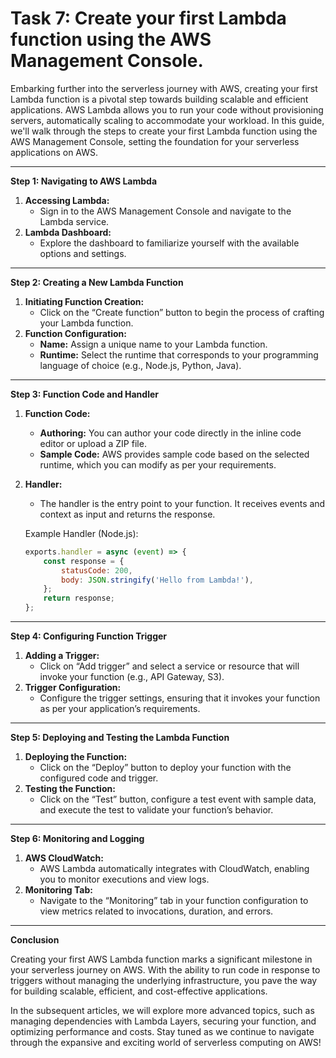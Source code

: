 # Task 7: Create your first Lambda function using the AWS Management Console.

Embarking further into the serverless journey with AWS, creating your first Lambda function is a pivotal step towards building scalable and efficient applications. AWS Lambda allows you to run your code without provisioning servers, automatically scaling to accommodate your workload. In this guide, we'll walk through the steps to create your first Lambda function using the AWS Management Console, setting the foundation for your serverless applications on AWS.

---

**Step 1: Navigating to AWS Lambda**

1. **Accessing Lambda:**
    - Sign in to the AWS Management Console and navigate to the Lambda service.
2. **Lambda Dashboard:**
    - Explore the dashboard to familiarize yourself with the available options and settings.

---

**Step 2: Creating a New Lambda Function**

1. **Initiating Function Creation:**
    - Click on the “Create function” button to begin the process of crafting your Lambda function.
2. **Function Configuration:**
    - **Name:** Assign a unique name to your Lambda function.
    - **Runtime:** Select the runtime that corresponds to your programming language of choice (e.g., Node.js, Python, Java).

---

**Step 3: Function Code and Handler**

1. **Function Code:**
    - **Authoring:** You can author your code directly in the inline code editor or upload a ZIP file.
    - **Sample Code:** AWS provides sample code based on the selected runtime, which you can modify as per your requirements.
2. **Handler:**
    - The handler is the entry point to your function. It receives events and context as input and returns the response.
    
    Example Handler (Node.js):
    
    ```jsx
    exports.handler = async (event) => {
        const response = {
            statusCode: 200,
            body: JSON.stringify('Hello from Lambda!'),
        };
        return response;
    };
    ```
    

---

**Step 4: Configuring Function Trigger**

1. **Adding a Trigger:**
    - Click on “Add trigger” and select a service or resource that will invoke your function (e.g., API Gateway, S3).
2. **Trigger Configuration:**
    - Configure the trigger settings, ensuring that it invokes your function as per your application’s requirements.

---

**Step 5: Deploying and Testing the Lambda Function**

1. **Deploying the Function:**
    - Click on the “Deploy” button to deploy your function with the configured code and trigger.
2. **Testing the Function:**
    - Click on the “Test” button, configure a test event with sample data, and execute the test to validate your function’s behavior.

---

**Step 6: Monitoring and Logging**

1. **AWS CloudWatch:**
    - AWS Lambda automatically integrates with CloudWatch, enabling you to monitor executions and view logs.
2. **Monitoring Tab:**
    - Navigate to the “Monitoring” tab in your function configuration to view metrics related to invocations, duration, and errors.

---

**Conclusion**

Creating your first AWS Lambda function marks a significant milestone in your serverless journey on AWS. With the ability to run code in response to triggers without managing the underlying infrastructure, you pave the way for building scalable, efficient, and cost-effective applications.

In the subsequent articles, we will explore more advanced topics, such as managing dependencies with Lambda Layers, securing your function, and optimizing performance and costs. Stay tuned as we continue to navigate through the expansive and exciting world of serverless computing on AWS!